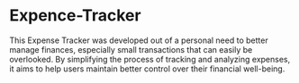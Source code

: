# Expence-Tracker
This Expense Tracker was developed out of a personal need to better manage finances, especially small transactions that can easily be overlooked. By simplifying the process of tracking and analyzing expenses, it aims to help users maintain better control over their financial well-being.
